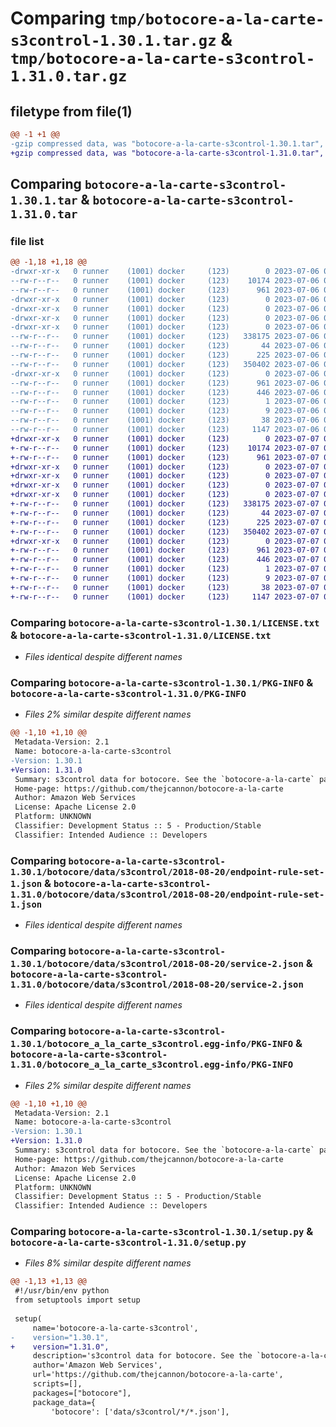 # Comparing `tmp/botocore-a-la-carte-s3control-1.30.1.tar.gz` & `tmp/botocore-a-la-carte-s3control-1.31.0.tar.gz`

## filetype from file(1)

```diff
@@ -1 +1 @@
-gzip compressed data, was "botocore-a-la-carte-s3control-1.30.1.tar", last modified: Thu Jul  6 01:45:28 2023, max compression
+gzip compressed data, was "botocore-a-la-carte-s3control-1.31.0.tar", last modified: Fri Jul  7 01:44:21 2023, max compression
```

## Comparing `botocore-a-la-carte-s3control-1.30.1.tar` & `botocore-a-la-carte-s3control-1.31.0.tar`

### file list

```diff
@@ -1,18 +1,18 @@
-drwxr-xr-x   0 runner    (1001) docker     (123)        0 2023-07-06 01:45:28.867174 botocore-a-la-carte-s3control-1.30.1/
--rw-r--r--   0 runner    (1001) docker     (123)    10174 2023-07-06 01:45:28.000000 botocore-a-la-carte-s3control-1.30.1/LICENSE.txt
--rw-r--r--   0 runner    (1001) docker     (123)      961 2023-07-06 01:45:28.867174 botocore-a-la-carte-s3control-1.30.1/PKG-INFO
-drwxr-xr-x   0 runner    (1001) docker     (123)        0 2023-07-06 01:45:28.863174 botocore-a-la-carte-s3control-1.30.1/botocore/
-drwxr-xr-x   0 runner    (1001) docker     (123)        0 2023-07-06 01:45:28.863174 botocore-a-la-carte-s3control-1.30.1/botocore/data/
-drwxr-xr-x   0 runner    (1001) docker     (123)        0 2023-07-06 01:45:28.863174 botocore-a-la-carte-s3control-1.30.1/botocore/data/s3control/
-drwxr-xr-x   0 runner    (1001) docker     (123)        0 2023-07-06 01:45:28.867174 botocore-a-la-carte-s3control-1.30.1/botocore/data/s3control/2018-08-20/
--rw-r--r--   0 runner    (1001) docker     (123)   338175 2023-07-06 01:44:40.000000 botocore-a-la-carte-s3control-1.30.1/botocore/data/s3control/2018-08-20/endpoint-rule-set-1.json
--rw-r--r--   0 runner    (1001) docker     (123)       44 2023-07-06 01:44:40.000000 botocore-a-la-carte-s3control-1.30.1/botocore/data/s3control/2018-08-20/examples-1.json
--rw-r--r--   0 runner    (1001) docker     (123)      225 2023-07-06 01:44:40.000000 botocore-a-la-carte-s3control-1.30.1/botocore/data/s3control/2018-08-20/paginators-1.json
--rw-r--r--   0 runner    (1001) docker     (123)   350402 2023-07-06 01:44:40.000000 botocore-a-la-carte-s3control-1.30.1/botocore/data/s3control/2018-08-20/service-2.json
-drwxr-xr-x   0 runner    (1001) docker     (123)        0 2023-07-06 01:45:28.867174 botocore-a-la-carte-s3control-1.30.1/botocore_a_la_carte_s3control.egg-info/
--rw-r--r--   0 runner    (1001) docker     (123)      961 2023-07-06 01:45:28.000000 botocore-a-la-carte-s3control-1.30.1/botocore_a_la_carte_s3control.egg-info/PKG-INFO
--rw-r--r--   0 runner    (1001) docker     (123)      446 2023-07-06 01:45:28.000000 botocore-a-la-carte-s3control-1.30.1/botocore_a_la_carte_s3control.egg-info/SOURCES.txt
--rw-r--r--   0 runner    (1001) docker     (123)        1 2023-07-06 01:45:28.000000 botocore-a-la-carte-s3control-1.30.1/botocore_a_la_carte_s3control.egg-info/dependency_links.txt
--rw-r--r--   0 runner    (1001) docker     (123)        9 2023-07-06 01:45:28.000000 botocore-a-la-carte-s3control-1.30.1/botocore_a_la_carte_s3control.egg-info/top_level.txt
--rw-r--r--   0 runner    (1001) docker     (123)       38 2023-07-06 01:45:28.867174 botocore-a-la-carte-s3control-1.30.1/setup.cfg
--rw-r--r--   0 runner    (1001) docker     (123)     1147 2023-07-06 01:45:28.000000 botocore-a-la-carte-s3control-1.30.1/setup.py
+drwxr-xr-x   0 runner    (1001) docker     (123)        0 2023-07-07 01:44:21.711696 botocore-a-la-carte-s3control-1.31.0/
+-rw-r--r--   0 runner    (1001) docker     (123)    10174 2023-07-07 01:44:21.000000 botocore-a-la-carte-s3control-1.31.0/LICENSE.txt
+-rw-r--r--   0 runner    (1001) docker     (123)      961 2023-07-07 01:44:21.711696 botocore-a-la-carte-s3control-1.31.0/PKG-INFO
+drwxr-xr-x   0 runner    (1001) docker     (123)        0 2023-07-07 01:44:21.707696 botocore-a-la-carte-s3control-1.31.0/botocore/
+drwxr-xr-x   0 runner    (1001) docker     (123)        0 2023-07-07 01:44:21.707696 botocore-a-la-carte-s3control-1.31.0/botocore/data/
+drwxr-xr-x   0 runner    (1001) docker     (123)        0 2023-07-07 01:44:21.707696 botocore-a-la-carte-s3control-1.31.0/botocore/data/s3control/
+drwxr-xr-x   0 runner    (1001) docker     (123)        0 2023-07-07 01:44:21.707696 botocore-a-la-carte-s3control-1.31.0/botocore/data/s3control/2018-08-20/
+-rw-r--r--   0 runner    (1001) docker     (123)   338175 2023-07-07 01:43:28.000000 botocore-a-la-carte-s3control-1.31.0/botocore/data/s3control/2018-08-20/endpoint-rule-set-1.json
+-rw-r--r--   0 runner    (1001) docker     (123)       44 2023-07-07 01:43:28.000000 botocore-a-la-carte-s3control-1.31.0/botocore/data/s3control/2018-08-20/examples-1.json
+-rw-r--r--   0 runner    (1001) docker     (123)      225 2023-07-07 01:43:28.000000 botocore-a-la-carte-s3control-1.31.0/botocore/data/s3control/2018-08-20/paginators-1.json
+-rw-r--r--   0 runner    (1001) docker     (123)   350402 2023-07-07 01:43:28.000000 botocore-a-la-carte-s3control-1.31.0/botocore/data/s3control/2018-08-20/service-2.json
+drwxr-xr-x   0 runner    (1001) docker     (123)        0 2023-07-07 01:44:21.711696 botocore-a-la-carte-s3control-1.31.0/botocore_a_la_carte_s3control.egg-info/
+-rw-r--r--   0 runner    (1001) docker     (123)      961 2023-07-07 01:44:21.000000 botocore-a-la-carte-s3control-1.31.0/botocore_a_la_carte_s3control.egg-info/PKG-INFO
+-rw-r--r--   0 runner    (1001) docker     (123)      446 2023-07-07 01:44:21.000000 botocore-a-la-carte-s3control-1.31.0/botocore_a_la_carte_s3control.egg-info/SOURCES.txt
+-rw-r--r--   0 runner    (1001) docker     (123)        1 2023-07-07 01:44:21.000000 botocore-a-la-carte-s3control-1.31.0/botocore_a_la_carte_s3control.egg-info/dependency_links.txt
+-rw-r--r--   0 runner    (1001) docker     (123)        9 2023-07-07 01:44:21.000000 botocore-a-la-carte-s3control-1.31.0/botocore_a_la_carte_s3control.egg-info/top_level.txt
+-rw-r--r--   0 runner    (1001) docker     (123)       38 2023-07-07 01:44:21.711696 botocore-a-la-carte-s3control-1.31.0/setup.cfg
+-rw-r--r--   0 runner    (1001) docker     (123)     1147 2023-07-07 01:44:21.000000 botocore-a-la-carte-s3control-1.31.0/setup.py
```

### Comparing `botocore-a-la-carte-s3control-1.30.1/LICENSE.txt` & `botocore-a-la-carte-s3control-1.31.0/LICENSE.txt`

 * *Files identical despite different names*

### Comparing `botocore-a-la-carte-s3control-1.30.1/PKG-INFO` & `botocore-a-la-carte-s3control-1.31.0/PKG-INFO`

 * *Files 2% similar despite different names*

```diff
@@ -1,10 +1,10 @@
 Metadata-Version: 2.1
 Name: botocore-a-la-carte-s3control
-Version: 1.30.1
+Version: 1.31.0
 Summary: s3control data for botocore. See the `botocore-a-la-carte` package for more info.
 Home-page: https://github.com/thejcannon/botocore-a-la-carte
 Author: Amazon Web Services
 License: Apache License 2.0
 Platform: UNKNOWN
 Classifier: Development Status :: 5 - Production/Stable
 Classifier: Intended Audience :: Developers
```

### Comparing `botocore-a-la-carte-s3control-1.30.1/botocore/data/s3control/2018-08-20/endpoint-rule-set-1.json` & `botocore-a-la-carte-s3control-1.31.0/botocore/data/s3control/2018-08-20/endpoint-rule-set-1.json`

 * *Files identical despite different names*

### Comparing `botocore-a-la-carte-s3control-1.30.1/botocore/data/s3control/2018-08-20/service-2.json` & `botocore-a-la-carte-s3control-1.31.0/botocore/data/s3control/2018-08-20/service-2.json`

 * *Files identical despite different names*

### Comparing `botocore-a-la-carte-s3control-1.30.1/botocore_a_la_carte_s3control.egg-info/PKG-INFO` & `botocore-a-la-carte-s3control-1.31.0/botocore_a_la_carte_s3control.egg-info/PKG-INFO`

 * *Files 2% similar despite different names*

```diff
@@ -1,10 +1,10 @@
 Metadata-Version: 2.1
 Name: botocore-a-la-carte-s3control
-Version: 1.30.1
+Version: 1.31.0
 Summary: s3control data for botocore. See the `botocore-a-la-carte` package for more info.
 Home-page: https://github.com/thejcannon/botocore-a-la-carte
 Author: Amazon Web Services
 License: Apache License 2.0
 Platform: UNKNOWN
 Classifier: Development Status :: 5 - Production/Stable
 Classifier: Intended Audience :: Developers
```

### Comparing `botocore-a-la-carte-s3control-1.30.1/setup.py` & `botocore-a-la-carte-s3control-1.31.0/setup.py`

 * *Files 8% similar despite different names*

```diff
@@ -1,13 +1,13 @@
 #!/usr/bin/env python
 from setuptools import setup
 
 setup(
     name='botocore-a-la-carte-s3control',
-    version="1.30.1",
+    version="1.31.0",
     description='s3control data for botocore. See the `botocore-a-la-carte` package for more info.',
     author='Amazon Web Services',
     url='https://github.com/thejcannon/botocore-a-la-carte',
     scripts=[],
     packages=["botocore"],
     package_data={
         'botocore': ['data/s3control/*/*.json'],
```

